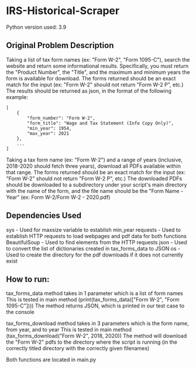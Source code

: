 # IRS-Historical-Scraper
Python version used: 3.9

## Original Problem Description
Taking a list of tax form names (ex: "Form W-2", "Form 1095-C"), search the website and return some informational results. Specifically, you must return the "Product Number", the "Title", and the maximum and minimum years the form is available for download. The forms returned should be an exact match for the input (ex: "Form W-2" should not return "Form W-2 P", etc.) The results should be returned as json, in the format of the following example:
```
[
	{
		"form_number": "Form W-2", 
		"form_title": "Wage and Tax Statement (Info Copy Only)", 
		"min_year": 1954, 
		"max_year": 2021
	}, 
	...
]
```

Taking a tax form name (ex: "Form W-2") and a range of years (inclusive, 2018-2020 should fetch three years), download all PDFs available within that range. The forms returned should be an exact match for the input (ex: "Form W-2" should not return "Form W-2 P", etc.) The downloaded PDFs should be downloaded to a subdirectory under your script's main directory with the name of the form, and the file name should be the "Form Name - Year" (ex: Form W-2/Form W-2 - 2020.pdf)

## Dependencies Used
sys - Used for maxsize variable to establish min_year
requests - Used to establish HTTP requests to load webpages and pdf data for both functions
BeautifulSoup - Used to find elements from the HTTP requests
json - Used to convert the list of dictionaries created in tax_forms_data to JSON
os - Used to create the directory for the pdf downloads if it does not currently exist

## How to run:

tax_forms_data method takes in 1 parameter which is a list of form names
This is tested in main method (print(tax_forms_data(["Form W-2", "Form 1095-C"])))
The method returns JSON, which is printed in our test case to the console

tax_forms_download method takes in 3 parameters which is the form name, from year, and to year
This is tested in main method (tax_forms_download("Form W-2", 2018, 2020))
The method will download the "Form W-2" pdfs to the directory where the script is running (in the correctly titled directory with the correctly given filenames)

Both functions are located in main.py

